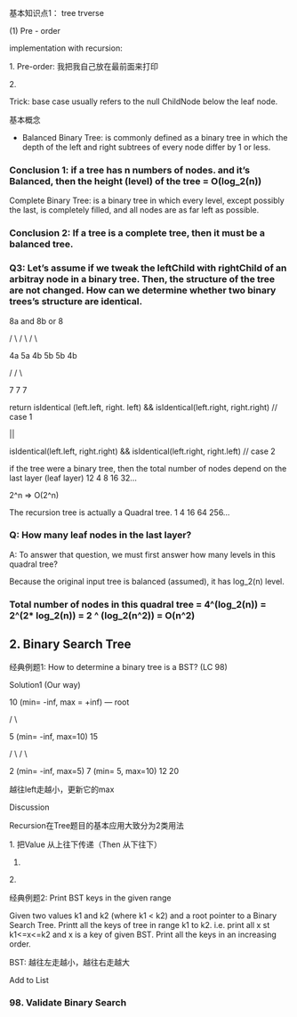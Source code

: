 基本知识点1： tree trverse

(1) Pre - order

implementation with recursion:

1\. Pre-order: 我把我自己放在最前面来打印

2\. 

Trick: base case usually refers to the null ChildNode below the leaf node.

基本概念

* Balanced Binary Tree: is commonly defined as a binary tree in which the depth of the left and right subtrees of every node differ by 1 or less.

### Conclusion 1: if a tree has n numbers of nodes. and it’s Balanced, then the height (level) of the tree = O(log\_2(n))

Complete Binary Tree: is a binary tree in which every level, except possibly the last, is completely filled, and all nodes are as far left as possible.

### Conclusion 2: If a tree is a complete tree, then it must be a balanced tree.

### Q3: Let’s assume if we tweak the leftChild with rightChild of an arbitray node in a binary tree. Then, the structure of the tree are not changed. How can we determine whether two binary trees’s structure are identical. 

 8a and 8b or 8

 / \\ / \\ / \\

 4a 5a 4b 5b 5b 4b 

 / / \\

7 7 7

return isIdentical (left.left, right. left) && isIdentical(left.right, right.right) // case 1

|| 

isIdentical(left.left, right.right) && isIdentical(left.right, right.left) // case 2

if the tree were a binary tree, then the total number of nodes depend on the last layer (leaf layer) 12 4 8 16 32…

2^n =\> O(2^n)

The recursion tree is actually a Quadral tree. 1 4 16 64 256…

### Q: How many leaf nodes in the last layer?

A: To answer that question, we must first answer how many levels in this quadral tree?

Because the original input tree is balanced (assumed), it has log\_2(n) level. 

### Total number of nodes in this quadral tree = 4^(log\_2(n)) = 2^(2\* log\_2(n)) = 2 ^ (log\_2(n^2)) = O(n^2)

2\. Binary Search Tree
----------------------

经典例题1: How to determine a binary tree is a BST? (LC 98)

Solution1 (Our way)

 10 (min= -inf, max = +inf) — root

 / \\

 5 (min= -inf, max=10) 15

 / \\ / \\

 2 (min= -inf, max=5)  7 (min= 5, max=10)  12 20

越往left走越小，更新它的max

Discussion

Recursion在Tree题目的基本应用大致分为2类用法

1\. 把Value 从上往下传递（Then 从下往下）

1. 

2\. 

经典例题2: Print BST keys in the given range

Given two values k1 and k2 (where k1 \< k2) and a root pointer to a Binary Search Tree. Printt all the keys of tree in range k1 to k2\. i.e. print all x st k1\<=x\<=k2 and x is a key of given BST. Print all the keys in an increasing order. 

BST: 越往左走越小，越往右走越大

Add to List

### 98\. Validate Binary Search